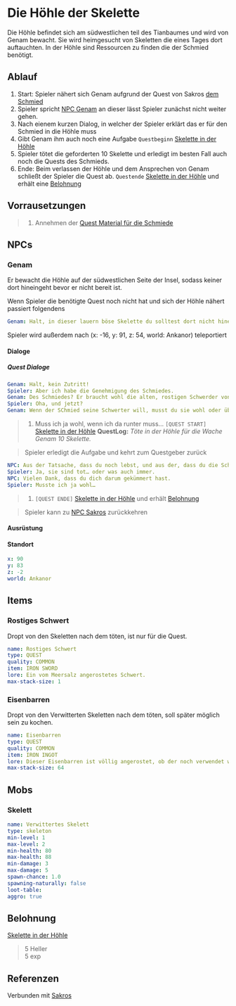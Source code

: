 # Die Höhle der Skelette

Die Höhle befindet sich am südwestlichen teil des Tianbaumes und wird von Genam bewacht. Sie wird heimgesucht von Skeletten die eines Tages dort auftauchten. In der Höhle sind Ressourcen zu finden die der Schmied benötigt.

## Ablauf

1. Start: Spieler nähert sich Genam aufgrund der Quest von Sakros [dem Schmied](../2-der-schmied)
2. Spieler spricht [NPC Genam](#Genam) an dieser lässt Spieler zunächst nicht weiter gehen.
3. Nach eienem kurzen Dialog, in welcher der Spieler erklärt das er für den Schmied in die Höhle muss
4. Gibt Genam ihm auch noch eine Aufgabe `Questbeginn` [Skelette in der Höhle](#skelette-in-der-hoehle)
5. Spieler tötet die geforderten 10 Skelette und erledigt im besten Fall auch noch die Quests des Schmieds.
6. Ende: Beim verlassen der Höhle und dem Ansprechen von Genam schließt der Spieler die Quest ab. `Questende` [Skelette in der Höhle](#skelette-in-der-hoehle) und erhält eine [Belohnung](#Belohnung)

## Vorrausetzungen

> 1. Annehmen der [Quest Material für die Schmiede](../2-der-schmied) 

## NPCs

### Genam

Er bewacht die Höhle auf der südwestlichen Seite der Insel, sodass keiner dort hineingeht bevor er nicht bereit ist.

Wenn Spieler die benötigte Quest noch nicht hat und sich der Höhle nähert passiert folgendens
```yml
Genam: Halt, in dieser lauern böse Skelette du solltest dort nicht hinein!
```
Spieler wird außerdem nach (x: -16, y: 91, z: 54, world: Ankanor) teleportiert

#### Dialoge

##### Quest Dialoge

```yml
Genam: Halt, kein Zutritt!
Spieler: Aber ich habe die Genehmigung des Schmiedes.
Genam: Des Schmiedes? Er braucht wohl die alten, rostigen Schwerder von da unten. Nin, dort unten warten Skelette auf Unglückliche, die in die Höhle müssen.
Spieler: Oha, und jetzt?
Genam: Wenn der SChmied seine Schwerter will, musst du sie wohl oder übel da unten rausholen. Töte doch bitte ein paar von diesen Skeletten für mich, während du da bist.
```

> 1. Muss ich ja wohl, wenn ich da runter muss...
`[QUEST START]` [Skelette in der Höhle](#skelette-in-der-hoehle)
**QuestLog:** *Töte in der Höhle für die Wache Genam 10 Skelette.*

> Spieler erledigt die Aufgabe und kehrt zum Questgeber zurück

```yml
NPC: Aus der Tatsache, dass du noch lebst, und aus der, dass du die Schwerter hast, nehme ich an, dass die Skelette Tot sind?
Spieler: Ja, sie sind tot… oder was auch immer.
NPC: Vielen Dank, dass du dich darum gekümmert hast.
Spieler: Musste ich ja wohl…
```
> 1. `[QUEST ENDE]` [Skelette in der Höhle](#skelette-in-der-hoehle) und erhält [Belohnung](#Belohnung)

> Spieler kann zu [NPC Sakros](../2-der-schmied) zurückkehren

#### Ausrüstung

#### Standort

```yml
x: 90
y: 83
z: -2
world: Ankanor
```

## Items

### Rostiges Schwert

Dropt von den Skeletten nach dem töten, ist nur für die Quest.

```yml
name: Rostiges Schwert
type: QUEST
quality: COMMON
item: IRON SWORD
lore: Ein vom Meersalz angerostetes Schwert.
max-stack-size: 1
```

### Eisenbarren

Dropt von den Verwitterten Skeletten nach dem töten, soll später möglich sein zu kochen.

```yml
name: Eisenbarren
type: QUEST
quality: COMMON
item: IRON INGOT
lore: Dieser Eisenbarren ist völlig angerostet, ob der noch verwendet werden kann ist fraglich.
max-stack-size: 64
```

## Mobs

### Skelett

```yml
name: Verwittertes Skelett
type: skeleton
min-level: 1
max-level: 2
min-health: 80
max-health: 88
min-damage: 3
max-damage: 5
spawn-chance: 1.0
spawning-naturally: false
loot-table: 
aggro: true
```

## Belohnung

[Skelette in der Höhle](#skelette-in-der-hoehle)
> 5 Heller  
> 5 exp

## Referenzen

Verbunden mit [Sakros](../2-der-schmied/README.md)